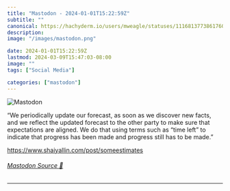 ```yaml
---
title: "Mastodon - 2024-01-01T15:22:59Z"
subtitle: ""
canonical: https://hachyderm.io/users/mweagle/statuses/111681377386176090
description:
image: "/images/mastodon.png"

date: 2024-01-01T15:22:59Z
lastmod: 2024-03-09T15:47:03-08:00
image: ""
tags: ["Social Media"]

categories: ["mastodon"]
---
```

![Mastodon](/images/mastodon.png)

<p>“We periodically update our forecast, as soon as we discover new facts, and we reflect the updated forecast to the other party to make sure that expectations are aligned. We do that using terms such as “time left” to indicate that progress has been made and progress still has to be made.”</p><p><a href="https://www.shaiyallin.com/post/someestimates" target="_blank" rel="nofollow noopener noreferrer" translate="no"><span class="invisible">https://www.</span><span class="ellipsis">shaiyallin.com/post/someestima</span><span class="invisible">tes</span></a></p>


###### [Mastodon Source 🐘](https://hachyderm.io/@mweagle/111681377386176090)

___
